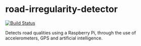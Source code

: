 # road-irregularity-detector

[![Build Status](https://travis-ci.com/PMantovani/road-irregularity-detector.svg?branch=master)](https://travis-ci.com/PMantovani/road-irregularity-detector)

Detects road qualities using a Raspberry Pi, through the use of accelerometers, GPS and artificial intelligence.
